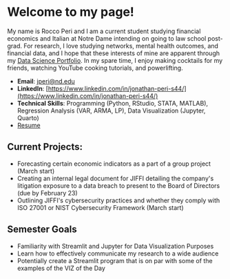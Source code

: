# Welcome to my page!
My name is Rocco Peri and I am a current student studying financial economics and Italian at Notre Dame intending on going to law school post-grad. For research, I love studying networks, mental health outcomes, and financial data, and I hope that these interests of mine are apparent through my [Data Science Portfolio](https://github.com/roccoperi/PERI-Data-Science-Portfolio). In my spare time, I enjoy making cocktails for my friends, watching YouTube cooking tutorials, and powerlifting. 

- **Email**: [jperi@nd.edu](jperi@nd.edu)
- **LinkedIn**: [https://www.linkedin.com/in/jonathan-peri-s44/](https://www.linkedin.com/in/jonathan-peri-s44/)
- **Technical Skills**: Programming (Python, RStudio, STATA, MATLAB), Regression Analysis (VAR, ARMA, LP), Data Visualization (Jupyter, Quarto)
- [Resume](https://github.com/roccoperi/roccoperi/blob/main/Jonathan%20Peri%20Resume%20(2).pdf)

## Current Projects: 
- Forecasting certain economic indicators as a part of a group project (March start)
- Creating an internal legal document for JIFFI detailing the company's litigation exposure to a data breach to present to the Board of Directors (due by February 23)
- Outlining JIFFI's cybersecurity practices and whether they comply with ISO 27001 or NIST Cybersecurity Framework (March start)

## Semester Goals
- Familiarity with Streamlit and Jupyter for Data Visualization Purposes
- Learn how to effectively communicate my research to a wide audience
- Potentially create a Streamlit program that is on par with some of the examples of the VIZ of the Day
